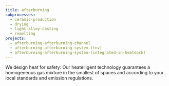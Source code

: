 ```yaml
---
title: afterburning
subprocesses:
  - ceramic-production
  - drying
  - light-alloy-casting
  - remelting
projects:
  - afterburning-afterburning-channel
  - afterburning-afterburning-system-(tnv)
  - afterburning-afterburning-system-(integrated-in-heatdock)
---
```


We design heat for safety: Our heatelligent technology guarantees a homogeneous gas mixture in the smallest of spaces and according to your local standards and emission regulations.

